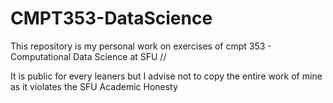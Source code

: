 # CMPT353-DataScience
This repository is my personal work on exercises of cmpt 353 - Computational Data Science at SFU //

It is public for every leaners but I advise not to copy the entire work of mine as it violates the SFU Academic Honesty
